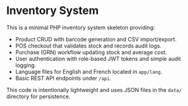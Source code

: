 # Inventory System

This is a minimal PHP inventory system skeleton providing:

- Product CRUD with barcode generation and CSV import/export.
- POS checkout that validates stock and records audit logs.
- Purchase (GRN) workflow updating stock and average cost.
- User authentication with role-based JWT tokens and simple audit logging.
- Language files for English and French located in `app/lang`.
- Basic REST API endpoints under `/api`.

This code is intentionally lightweight and uses JSON files in the `data/` directory for persistence.
